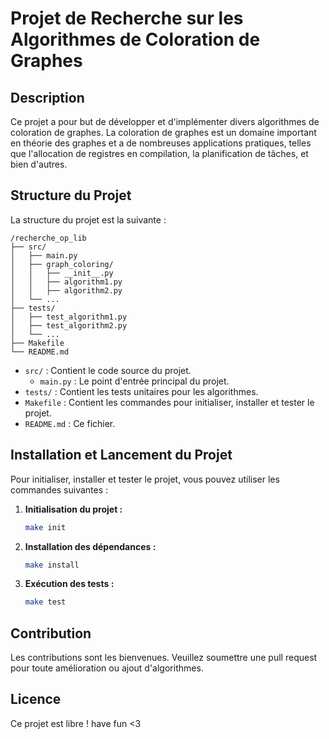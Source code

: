 # Projet de Recherche sur les Algorithmes de Coloration de Graphes

## Description
Ce projet a pour but de développer et d'implémenter divers algorithmes de coloration de graphes. La coloration de graphes est un domaine important en théorie des graphes et a de nombreuses applications pratiques, telles que l'allocation de registres en compilation, la planification de tâches, et bien d'autres.

## Structure du Projet
La structure du projet est la suivante :

```
/recherche_op_lib
├── src/
│   ├── main.py
│   ├── graph_coloring/
│   │   ├── __init__.py
│   │   ├── algorithm1.py
│   │   ├── algorithm2.py
│   └── ...
├── tests/
│   ├── test_algorithm1.py
│   ├── test_algorithm2.py
│   └── ...
├── Makefile
└── README.md
```

- `src/` : Contient le code source du projet.
    - `main.py` : Le point d'entrée principal du projet.
- `tests/` : Contient les tests unitaires pour les algorithmes.
- `Makefile` : Contient les commandes pour initialiser, installer et tester le projet.
- `README.md` : Ce fichier.

## Installation et Lancement du Projet

Pour initialiser, installer et tester le projet, vous pouvez utiliser les commandes suivantes :

1. **Initialisation du projet :**
     ```sh
     make init
     ```

2. **Installation des dépendances :**
     ```sh
     make install
     ```

3. **Exécution des tests :**
     ```sh
     make test
     ```

## Contribution
Les contributions sont les bienvenues. Veuillez soumettre une pull request pour toute amélioration ou ajout d'algorithmes.

## Licence
Ce projet est libre ! have fun <3